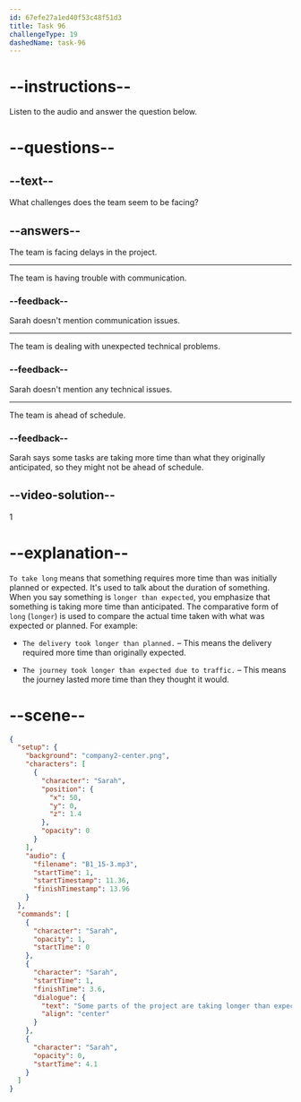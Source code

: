 ```yaml
---
id: 67efe27a1ed40f53c48f51d3
title: Task 96
challengeType: 19
dashedName: task-96
---
```


<!-- (Audio) Sarah: Some parts of the project are taking longer than expected. -->

# --instructions--

Listen to the audio and answer the question below.

# --questions--

## --text--

What challenges does the team seem to be facing?

## --answers--

The team is facing delays in the project.

---

The team is having trouble with communication.

### --feedback--

Sarah doesn't mention communication issues.

---

The team is dealing with unexpected technical problems.

### --feedback--

Sarah doesn't mention any technical issues.

---

The team is ahead of schedule.

### --feedback--

Sarah says some tasks are taking more time than what they originally anticipated, so they might not be ahead of schedule.

## --video-solution--

1

# --explanation--

`To take long` means that something requires more time than was initially planned or expected. It's used to talk about the duration of something. When you say something is `longer than expected`, you emphasize that something is taking more time than anticipated. The comparative form of `long` (`longer`) is used to compare the actual time taken with what was expected or planned. For example:


- `The delivery took longer than planned.` – This means the delivery required more time than originally expected.

- `The journey took longer than expected due to traffic.` – This means the journey lasted more time than they thought it would.

# --scene--

```json
{
  "setup": {
    "background": "company2-center.png",
    "characters": [
      {
        "character": "Sarah",
        "position": {
          "x": 50,
          "y": 0,
          "z": 1.4
        },
        "opacity": 0
      }
    ],
    "audio": {
      "filename": "B1_15-3.mp3",
      "startTime": 1,
      "startTimestamp": 11.36,
      "finishTimestamp": 13.96
    }
  },
  "commands": [
    {
      "character": "Sarah",
      "opacity": 1,
      "startTime": 0
    },
    {
      "character": "Sarah",
      "startTime": 1,
      "finishTime": 3.6,
      "dialogue": {
        "text": "Some parts of the project are taking longer than expected.",
        "align": "center"
      }
    },
    {
      "character": "Sarah",
      "opacity": 0,
      "startTime": 4.1
    }
  ]
}
```
